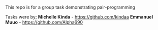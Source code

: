 This repo is for a group task demonstrating pair-programming

Tasks were by;
**Michelle Kinda** - https://github.com/kindaa
**Emmanuel Muuo** -  https://github.com/Alpha690
